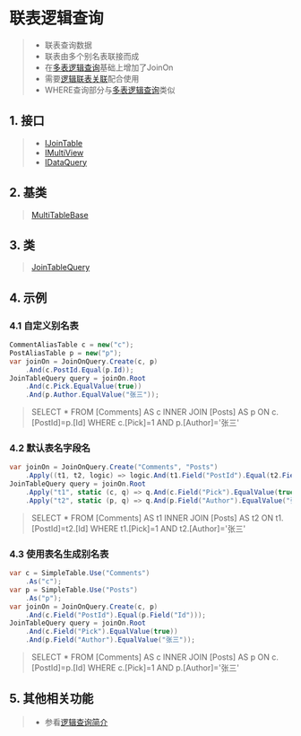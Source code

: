 # 联表逻辑查询
>* 联表查询数据
>* 联表由多个别名表联接而成
>* 在[多表逻辑查询](./multi.md)基础上增加了JoinOn
>* 需要[逻辑联表关联](./joinon.md)配合使用
>* WHERE查询部分与[多表逻辑查询](./multi.md)类似

## 1. 接口
>* [IJoinTable](/api/ShadowSql.Identifiers.IJoinTable.html)
>* [IMultiView](/api/ShadowSql.Identifiers.IMultiView.html)
>* [IDataQuery](/api/ShadowSql.Queries.IDataQuery.html)

## 2. 基类
>[MultiTableBase](/api/ShadowSql.Join.MultiTableBase.html)

## 3. 类
>[JoinTableQuery](/api/ShadowSql.Join.JoinTableQuery.html)

## 4. 示例
### 4.1 自定义别名表
```csharp
CommentAliasTable c = new("c");
PostAliasTable p = new("p");
var joinOn = JoinOnQuery.Create(c, p)
    .And(c.PostId.Equal(p.Id));
JoinTableQuery query = joinOn.Root
    .And(c.Pick.EqualValue(true))
    .And(p.Author.EqualValue("张三"));
```
>SELECT * FROM [Comments] AS c INNER JOIN [Posts] AS p ON c.[PostId]=p.[Id] WHERE c.[Pick]=1 AND p.[Author]='张三'

### 4.2 默认表名字段名
```csharp
var joinOn = JoinOnQuery.Create("Comments", "Posts")
    .Apply((t1, t2, logic) => logic.And(t1.Field("PostId").Equal(t2.Field("Id"))));
JoinTableQuery query = joinOn.Root
    .Apply("t1", static (c, q) => q.And(c.Field("Pick").EqualValue(true)))
    .Apply("t2", static (p, q) => q.And(p.Field("Author").EqualValue("张三")));
```
>SELECT * FROM [Comments] AS t1 INNER JOIN [Posts] AS t2 ON t1.[PostId]=t2.[Id] WHERE t1.[Pick]=1 AND t2.[Author]='张三'

### 4.3 使用表名生成别名表
```csharp
var c = SimpleTable.Use("Comments")
    .As("c");
var p = SimpleTable.Use("Posts")
    .As("p");
var joinOn = JoinOnQuery.Create(c, p)
    .And(c.Field("PostId").Equal(p.Field("Id")));
JoinTableQuery query = joinOn.Root
    .And(c.Field("Pick").EqualValue(true))
    .And(p.Field("Author").EqualValue("张三"));
```
>SELECT * FROM [Comments] AS c INNER JOIN [Posts] AS p ON c.[PostId]=p.[Id] WHERE c.[Pick]=1 AND p.[Author]='张三'

## 5. 其他相关功能
>* 参看[逻辑查询简介](./index.md)